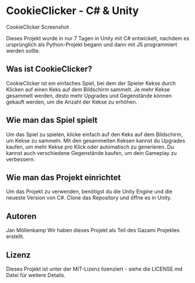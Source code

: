 # CookieClicker - C# & Unity

CookieClicker Screenshot

Dieses Projekt wurde in nur 7 Tagen in Unity mit C# entwickelt, nachdem es ursprünglich als Python-Projekt begann und dann mit JS programmiert werden sollte.

## Was ist CookieClicker?

CookieClicker ist ein einfaches Spiel, bei dem der Spieler Kekse durch Klicken auf einen Keks auf dem Bildschirm sammelt. Je mehr Kekse gesammelt werden, desto mehr Upgrades und Gegenstände können gekauft werden, um die Anzahl der Kekse zu erhöhen.

## Wie man das Spiel spielt

Um das Spiel zu spielen, klicke einfach auf den Keks auf dem Bildschirm, um Kekse zu sammeln. Mit den gesammelten Keksen kannst du Upgrades kaufen, um mehr Kekse pro Klick oder automatisch zu generieren. Du kannst auch verschiedene Gegenstände kaufen, um dein Gameplay zu verbessern.

## Wie man das Projekt einrichtet

Um das Projekt zu verwenden, benötigst du die Unity Engine und die neueste Version von C#. Clone das Repository und öffne es in Unity.

## Autoren

Jan Möllenkamp
Wir haben dieses Projekt als Teil des Gazami Projektes erstellt.

## Lizenz

Dieses Projekt ist unter der MIT-Lizenz lizenziert - siehe die LICENSE.md Datei für weitere Details.

